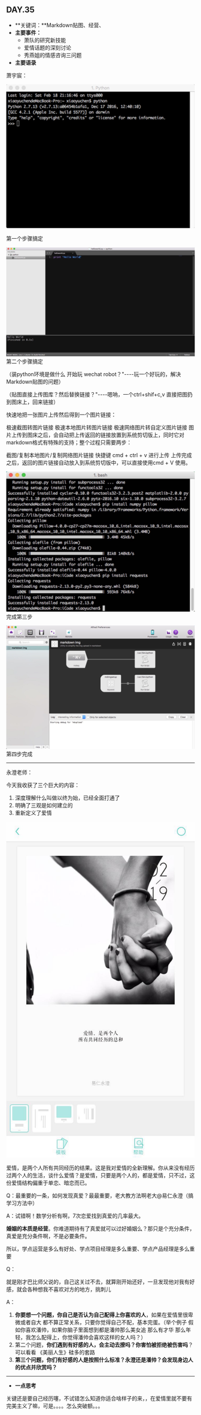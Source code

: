 ## DAY.35
+ **关键词：**Markdown贴图、经营、
+ **主要事件：**
    + 萧队的研究新技能
    + 爱情话题的深刻讨论
    + 秀燕姐的情感咨询三问题
+ **主要语录**

萧宇宸：


![](./_image/4f0ca5bbe42ac957f9de75ce54d3afc.jpg)

第一个步骤搞定


![](./_image/96cb191cacd23f20084b1d2daa4952f.jpg)
第二个步骤搞定

（装python环境是做什么 开始玩 wechat robot？"----玩一个好玩的，解决Markdown贴图的问题）

（贴图直接上传图库？然后替换链接？"----嗯呐，一个ctrl+shif+c,v 直接把图扔到图床上，回来链接）

快速地把一张图片上传然后得到一个图片链接：

极速截图转图片链接
极速本地图片转图片链接
极速网络图片转自定义图片链接
图片上传到图床之后，会自动把上传返回的链接放置到系统剪切版上，同时它对markdown格式有特殊的支持；整个过程只需要两步：

截图/复制本地图片/复制网络图片链接
快捷键 cmd + ctrl + v 进行上传
上传完成之后，返回的图片链接自动放入到系统剪切版中，可以直接使用cmd + V 使用。


![](./_image/eac5efe91916ea55d0cbcecd178198f.jpg)
完成第三步


![](./_image/0ec1fceeb958ec7d558ece4b6430044.jpg)
第四步完成

- - - - ---------

永澄老师：

今天我收获了三个巨大的内容：

1. 深度理解什么叫做以终为始，已经全面打通了
2. 明确了三观是如何建立的
3. 重新定义了爱情



![](./_image/3dbc3d144fd860e9720f3bcfc463e42.jpg)

爱情，是两个人所有共同经历的结果。这是我对爱情的全新理解。你从来没有经历过两个人的生活，谈什么爱情？是爱情，只要是两个人的，都是爱情，只不过，这份爱情结构偏重于单恋、暗恋而已。

Q：最重要的一条，如何发现真爱？最最重要，老大教方法啊老大@易仁永澄（搞学习方法中）

A：试错啊！数学分析有啊，7次恋爱找到真爱的几率最大。

**婚姻的本质是经营**。你难道期待有了真爱就可以过好婚姻么？那只是个充分条件，真爱是充分条件啊，不是必要条件。

所以，学点运营是多么有好处、学点项目经理是多么重要、学点产品经理是多么重要

Q：

就是刚才巴比师父说的，自己这关过不去，就算刚开始还好，一旦发现他对我有好感，就会各种想我不喜欢对方的地方，挑刺儿

A：

1. **你要想一个问题，你自己是否认为自己配得上你喜欢的人**，如果在爱情里很卑微或者自大 都不算正常关系，只要你觉得自己不配，基本完蛋。（举个例子 假如你喜欢潘帅，如果你脑子里面想到都是潘帅那么美女追 那么有才华 那么年轻，我怎么配得上，你觉得潘帅会喜欢这样的女人吗？）
2. 第二个问题，**你们遇到有好感的人，会主动去撩吗？你害怕被拒绝被伤害吗**？可以看看 《美丽人生》硅多的套路
3. **第三个问题，你们有好感的人是按照什么标准？永澄还是潘帅？会发现身边人的优点并欣赏吗？**

- - - - -----


+ **一点思考**

关键还是要自己经历噻，不试错怎么知道你适合啥样子的来，，在爱情里就不要有完美主义了嘛，可是。。。。怎么突破额。。。
